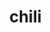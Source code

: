 ---
id: 5e18be058624a2001415bb3d
servings:
notes:
directions: 'brown meats (not stew meat if using
 add with remaining ingredients)
add onion and garlic
 cook until soft
add remaining ingredients
simmer for an hour or longer.  the longer the better.'
ingredients: '1 lb hamburger meat
1 lb italian sausage (sometimes i use stew meat if i have all day to cook it)
2 onions - diced
2 cloves garlic - minced
3 tbs chili powder
1 tbs oregano
1 tbs cumin
1 tsp paprika
1 tsp ground mustard
1/2 tsp cayenne
1 tsp season salt
2 beef bouillon cubes
1 can diced tomatoes
1 can tomato sauce
1 can ranch style beans
2 cups water - more as needed'
rating: 5
ease: easy

category: main course
href:
totalTime:
cookTime:
prepTime:
title: chili
path: /chili
---